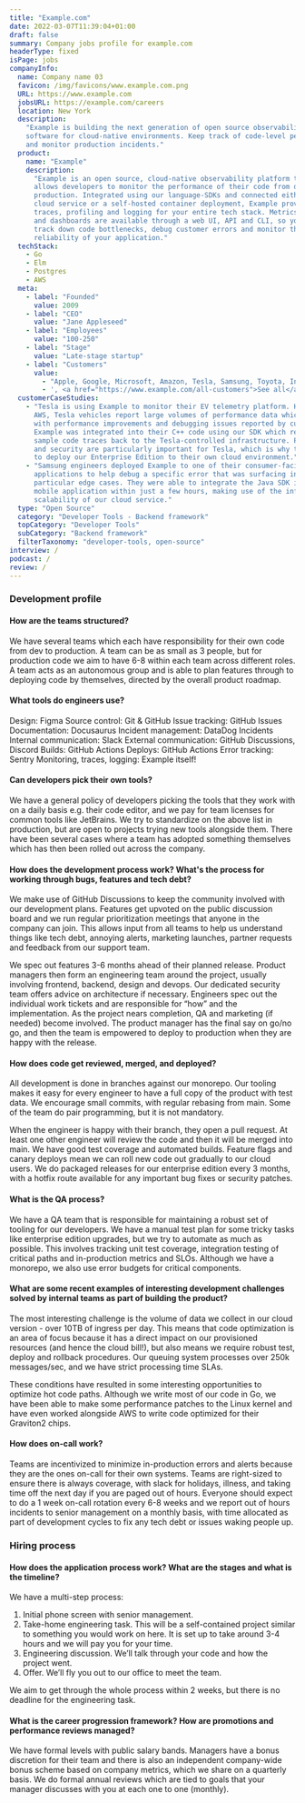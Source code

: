 ```yaml
---
title: "Example.com"
date: 2022-03-07T11:39:04+01:00
draft: false
summary: Company jobs profile for example.com
headerType: fixed
isPage: jobs
companyInfo:
  name: Company name 03
  favicon: /img/favicons/www.example.com.png
  URL: https://www.example.com
  jobsURL: https://example.com/careers
  location: New York
  description:
    "Example is building the next generation of open source observability
    software for cloud-native environments. Keep track of code-level performance
    and monitor production incidents."
  product:
    name: "Example"
    description:
      "Example is an open source, cloud-native observability platform that
      allows developers to monitor the performance of their code from dev to
      production. Integrated using our language-SDKs and connected either to our
      cloud service or a self-hosted container deployment, Example provides
      traces, profiling and logging for your entire tech stack. Metrics, alerts
      and dashboards are available through a web UI, API and CLI, so you can
      track down code bottlenecks, debug customer errors and monitor the
      reliability of your application."
  techStack:
    - Go
    - Elm
    - Postgres
    - AWS
  meta:
    - label: "Founded"
      value: 2009
    - label: "CEO"
      value: "Jane Appleseed"
    - label: "Employees"
      value: "100-250"
    - label: "Stage"
      value: "Late-stage startup"
    - label: "Customers"
      value:
        - "Apple, Google, Microsoft, Amazon, Tesla, Samsung, Toyota, Intel."
        - ', <a href="https://www.example.com/all-customers">See all</a>'
  customerCaseStudies:
    - "Tesla is using Example to monitor their EV telemetry platform. Hosted on
      AWS, Tesla vehicles report large volumes of performance data which helps
      with performance improvements and debugging issues reported by customers.
      Example was integrated into their C++ code using our SDK which reports
      sample code traces back to the Tesla-controlled infrastructure. Privacy
      and security are particularly important for Tesla, which is why they opted
      to deploy our Enterprise Edition to their own cloud environment."
    - "Samsung engineers deployed Example to one of their consumer-facing
      applications to help debug a specific error that was surfacing in
      particular edge cases. They were able to integrate the Java SDK into their
      mobile application within just a few hours, making use of the infinite
      scalability of our cloud service."
  type: "Open Source"
  category: "Developer Tools - Backend framework"
  topCategory: "Developer Tools"
  subCategory: "Backend framework"
  filterTaxonomy: "developer-tools, open-source"
interview: /
podcast: /
review: /
---
```


### Development profile

#### How are the teams structured?

We have several teams which each have responsibility for their own code from dev
to production. A team can be as small as 3 people, but for production code we
aim to have 6-8 within each team across different roles. A team acts as an
autonomous group and is able to plan features through to deploying code by
themselves, directed by the overall product roadmap.

#### What tools do engineers use?

Design: Figma Source control: Git & GitHub Issue tracking: GitHub Issues
Documentation: Docusaurus Incident management: DataDog Incidents Internal
communication: Slack External communication: GitHub Discussions, Discord Builds:
GitHub Actions Deploys: GitHub Actions Error tracking: Sentry Monitoring,
traces, logging: Example itself!

#### Can developers pick their own tools?

We have a general policy of developers picking the tools that they work with on
a daily basis e.g. their code editor, and we pay for team licenses for common
tools like JetBrains. We try to standardize on the above list in production, but
are open to projects trying new tools alongside them. There have been several
cases where a team has adopted something themselves which has then been rolled
out across the company.

#### How does the development process work? What's the process for working through bugs, features and tech debt?

We make use of GitHub Discussions to keep the community involved with our
development plans. Features get upvoted on the public discussion board and we
run regular prioritization meetings that anyone in the company can join. This
allows input from all teams to help us understand things like tech debt,
annoying alerts, marketing launches, partner requests and feedback from our
support team.

We spec out features 3-6 months ahead of their planned release. Product managers
then form an engineering team around the project, usually involving frontend,
backend, design and devops. Our dedicated security team offers advice on
architecture if necessary. Engineers spec out the individual work tickets and
are responsible for “how” and the implementation. As the project nears
completion, QA and marketing (if needed) become involved. The product manager
has the final say on go/no go, and then the team is empowered to deploy to
production when they are happy with the release.

#### How does code get reviewed, merged, and deployed?

All development is done in branches against our monorepo. Our tooling makes it
easy for every engineer to have a full copy of the product with test data. We
encourage small commits, with regular rebasing from main. Some of the team do
pair programming, but it is not mandatory.

When the engineer is happy with their branch, they open a pull request. At least
one other engineer will review the code and then it will be merged into main. We
have good test coverage and automated builds. Feature flags and canary deploys
mean we can roll new code out gradually to our cloud users. We do packaged
releases for our enterprise edition every 3 months, with a hotfix route
available for any important bug fixes or security patches.

#### What is the QA process?

We have a QA team that is responsible for maintaining a robust set of tooling
for our developers. We have a manual test plan for some tricky tasks like
enterprise edition upgrades, but we try to automate as much as possible. This
involves tracking unit test coverage, integration testing of critical paths and
in-production metrics and SLOs. Although we have a monorepo, we also use error
budgets for critical components.

#### What are some recent examples of interesting development challenges solved by internal teams as part of building the product?

The most interesting challenge is the volume of data we collect in our cloud
version - over 10TB of ingress per day. This means that code optimization is an
area of focus because it has a direct impact on our provisioned resources (and
hence the cloud bill!), but also means we require robust test, deploy and
rollback procedures. Our queuing system processes over 250k messages/sec, and we
have strict processing time SLAs.

These conditions have resulted in some interesting opportunities to optimize hot
code paths. Although we write most of our code in Go, we have been able to make
some performance patches to the Linux kernel and have even worked alongside AWS
to write code optimized for their Graviton2 chips.

#### How does on-call work?

Teams are incentivized to minimize in-production errors and alerts because they
are the ones on-call for their own systems. Teams are right-sized to ensure
there is always coverage, with slack for holidays, illness, and taking time off
the next day if you are paged out of hours. Everyone should expect to do a 1
week on-call rotation every 6-8 weeks and we report out of hours incidents to
senior management on a monthly basis, with time allocated as part of development
cycles to fix any tech debt or issues waking people up.

### Hiring process

#### How does the application process work? What are the stages and what is the timeline?

We have a multi-step process:

1. Initial phone screen with senior management.
2. Take-home engineering task. This will be a self-contained project similar to
   something you would work on here. It is set up to take around 3-4 hours and
   we will pay you for your time.
3. Engineering discussion. We’ll talk through your code and how the project
   went.
4. Offer. We’ll fly you out to our office to meet the team.

We aim to get through the whole process within 2 weeks, but there is no deadline
for the engineering task.

#### What is the career progression framework? How are promotions and performance reviews managed?

We have formal levels with public salary bands. Managers have a bonus discretion
for their team and there is also an independent company-wide bonus scheme based
on company metrics, which we share on a quarterly basis. We do formal annual
reviews which are tied to goals that your manager discusses with you at each one
to one (monthly).
